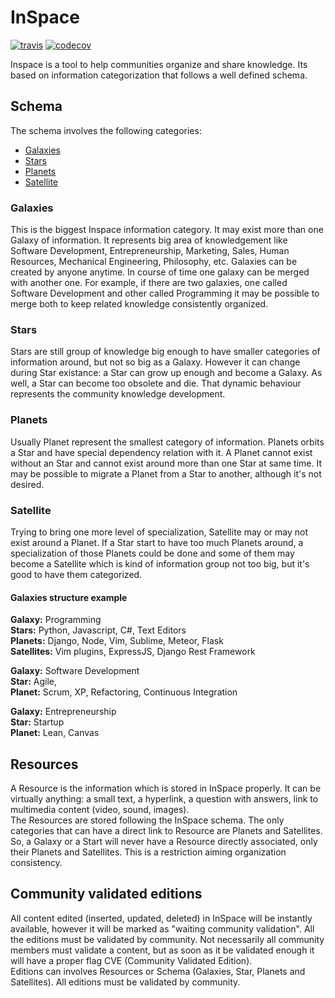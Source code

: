 # InSpace

[![travis](https://travis-ci.org/mochaoss/inspace.svg?branch=master)](https://travis-ci.org/mochaoss/inspace/)
[![codecov](https://codecov.io/gh/mochaoss/inspace/branch/master/graph/badge.svg)](https://codecov.io/gh/mochaoss/inspace)

Inspace is a tool to help communities organize and share knowledge. Its based on information categorization that follows a well defined schema.


## Schema

The schema involves the following categories:

* [Galaxies](#galaxies)
* [Stars](#stars)
* [Planets](#planets)
* [Satellite](#satellite)

### Galaxies

This is the biggest Inspace information category. It may exist more than one Galaxy of information. It represents big area of knowledgement like Software Development, Entrepreneurship, Marketing, Sales, Human Resources, Mechanical Engineering, Philosophy, etc. Galaxies can be created by anyone anytime.
In course of time one galaxy can be merged with another one. For example, if there are two galaxies, one called Software Development and other called Programming it may be possible to merge both to keep related knowledge consistently organized.

### Stars

Stars are still group of knowledge big enough to have smaller categories of information around, but not so big as a Galaxy. However it can change during Star existance: a Star can grow up enough and become a Galaxy. As well, a Star can become too obsolete and die. That dynamic behaviour represents the community knowledge development.

### Planets

Usually Planet represent the smallest category of information. Planets orbits a Star and have special dependency relation with it. A Planet cannot exist without an Star and cannot exist around more than one Star at same time. It may be possible to migrate a Planet from a Star to another, although it's not desired.

### Satellite

Trying to bring one more level of specialization, Satellite may or may not exist around a Planet. If a Star start to have too much Planets around, a specialization of those Planets could be done and some of them may become a Satellite which is kind of information group not too big, but it's good to have them categorized.

#### Galaxies structure example

**Galaxy:** Programming  
**Stars:** Python, Javascript, C#, Text Editors  
**Planets:** Django, Node, Vim, Sublime, Meteor, Flask  
**Satellites:** Vim plugins, ExpressJS, Django Rest Framework  

**Galaxy:** Software Development  
**Star:** Agile,  
**Planet:** Scrum, XP, Refactoring, Continuous Integration  

**Galaxy:** Entrepreneurship  
**Star:** Startup  
**Planet:** Lean, Canvas  


## Resources

A Resource is the information which is stored in InSpace properly. It can be virtually anything: a small text, a hyperlink, a question with answers, link to multimedia content (video, sound, images).  
The Resources are stored following the InSpace schema. The only categories that can have a direct link to Resource are Planets and Satellites. So, a Galaxy or a Start will never have a Resource directly associated, only their Planets and Satellites. This is a restriction aiming organization consistency.


## Community validated editions

All content edited (inserted, updated, deleted) in InSpace will be instantly available, however it will be marked as "waiting community validation". All the editions must be validated by community. Not necessarily all community members must validate a content, but as soon as it be validated enough it will have a proper flag CVE (Community Validated Edition).  
Editions can involves Resources or Schema (Galaxies, Star, Planets and Satellites). All editions must be validated by community.
